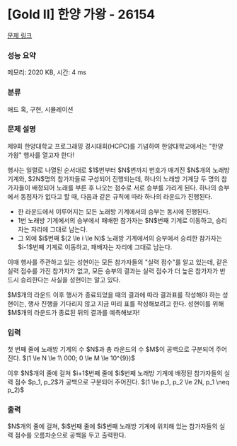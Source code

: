 # [Gold II] 한양 가왕 - 26154 

[문제 링크](https://www.acmicpc.net/problem/26154) 

### 성능 요약

메모리: 2020 KB, 시간: 4 ms

### 분류

애드 혹, 구현, 시뮬레이션

### 문제 설명

<p>제9회 한양대학교 프로그래밍 경시대회(HCPC)를 기념하여 한양대학교에서는 "한양 가왕" 행사를 열고자 한다!</p>

<p>행사는 일렬로 나열된 순서대로 $1$번부터 $N$번까지 번호가 매겨진 $N$개의 노래방 기계와, $2N$명의 참가자들로 구성되어 진행되는데, 하나의 노래방 기계당 두 명의 참가자들이 배정되어 노래를 부른 후 나오는 점수로 서로 승부를 가리게 된다. 하나의 승부에서 동점자가 없다고 할 때,  다음과 같은 규칙에 따라 하나의 라운드가 진행된다.</p>

<ul>
	<li>한 라운드에서 이루어지는 모든 노래방 기계에서의 승부는 동시에 진행된다.</li>
	<li>1번 노래방 기계에서의 승부에서 패배한 참가자는 $N$번째 기계로 이동하고, 승리자는 자리에 그대로 남는다.</li>
	<li>그 외에 $i$번째 $(2 \le i \le N)$ 노래방 기계에서의 승부에서 승리한 참가자는 $i-1$번째 기계로 이동하고, 패배자는 자리에 그대로 남는다. </li>
</ul>

<p>이때 행사를 주관하고 있는 성현이는 모든 참가자들의 "실력 점수"를 알고 있는데, 같은 실력 점수를 가진 참가자가 없고, 모든 승부의 결과는 실력 점수가 더 높은 참가자가 반드시 승리한다는 사실을 성현이는 알고 있다.</p>

<p>$M$개의 라운드 이후 행사가 종료되었을 때의 결과에 따라 결과표를 작성해야 하는 성현이는, 행사 진행을 기다리지 않고 지금 미리 표를 작성해보려고 한다. 성현이를 위해 $M$개의 라운드가 종료된 뒤의 결과를 예측해보자!</p>

### 입력 

 <p>첫 번째 줄에 노래방 기계의 수 $N$과 총 라운드의 수 $M$이 공백으로 구분되어 주어진다. $(1 \le N \le 1\ 000; 0 \le M \le 10^{9})$</p>

<p>이후 $N$개의 줄에 걸쳐 $i+1$번째 줄에 $i$번째 노래방 기계에 배정된 참가자들의 실력 점수 $p_1, p_2$가 공백으로 구분되어 주어진다. $(1 \le p_1, p_2 \le 2N, p_1 \neq p_2)$</p>

### 출력 

 <p>$N$개의 줄에 걸쳐, $i$번째 줄에  $i$번째 노래방 기계에 위치해 있는 참가자들의 실력 점수를 오름차순으로 공백을 두고 출력한다.</p>


